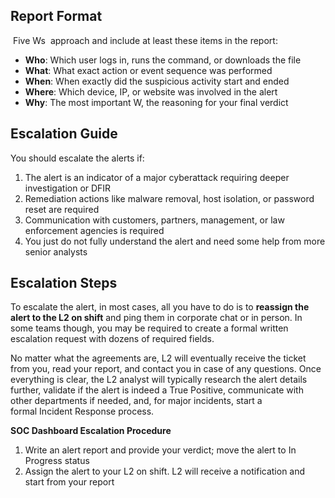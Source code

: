 ## Report Format

 Five Ws  approach and include at least these items in the report:

- **Who**: Which user logs in, runs the command, or downloads the file
- **What**: What exact action or event sequence was performed
- **When**: When exactly did the suspicious activity start and ended
- **Where**: Which device, IP, or website was involved in the alert
- **Why**: The most important W, the reasoning for your final verdict


## Escalation Guide
You should escalate the alerts if:
1. The alert is an indicator of a major cyberattack requiring deeper investigation or DFIR
2. Remediation actions like malware removal, host isolation, or password reset are required
3. Communication with customers, partners, management, or law enforcement agencies is required
4. You just do not fully understand the alert and need some help from more senior analysts

## Escalation Steps

To escalate the alert, in most cases, all you have to do is to **reassign the alert to the L2 on shift** and ping them in corporate chat or in person. In some teams though, you may be required to create a formal written escalation request with dozens of required fields.

No matter what the agreements are, L2 will eventually receive the ticket from you, read your report, and contact you in case of any questions. Once everything is clear, the L2 analyst will typically research the alert details further, validate if the alert is indeed a True Positive, communicate with other departments if needed, and, for major incidents, start a formal Incident Response process.

**SOC Dashboard Escalation Procedure**

1. Write an alert report and provide your verdict; move the alert to In Progress status
2. Assign the alert to your L2 on shift. L2 will receive a notification and start from your report

